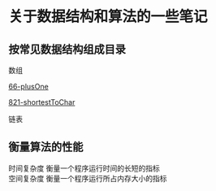 # 关于数据结构和算法的一些笔记

## 按常见数据结构组成目录  

  数组  

  [66-plusOne](array/66-plusOne)
  
  [821-shortestToChar](array/821-shortestToChar)

  链表

## 衡量算法的性能

时间复杂度 衡量一个程序运行时间的长短的指标  
空间复杂度 衡量一个程序运行所占内存大小的指标